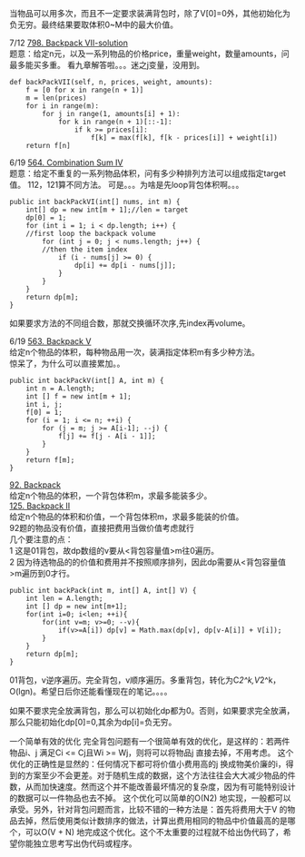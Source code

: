 当物品可以用多次，而且不一定要求装满背包时，除了V[0]=0外，其他初始化为负无穷。最终结果要取体积0~M中的最大价值。

7/12 [798. Backpack VII-solution](https://www.jiuzhang.com/solution/backpack-vii/#tag-highlight)<br>
题意：给定n元，以及一系列物品的价格price，重量weight，数量amounts，问最多能买多重。
看九章解答啦。。。迷之j变量，没用到。
```
def backPackVII(self, n, prices, weight, amounts):
    f = [0 for x in range(n + 1)]
    m = len(prices)
    for i in range(m):
        for j in range(1, amounts[i] + 1):
            for k in range(n + 1)[::-1]:
                if k >= prices[i]:
                    f[k] = max(f[k], f[k - prices[i]] + weight[i])
    return f[n]
```


6/19 [564. Combination Sum IV](https://www.lintcode.com/problem/combination-sum-iv/description)<br>
题意：给定不重复的一系列物品体积，问有多少种排列方法可以组成指定target值。 112，121算不同方法。
可是。。。为啥是先loop背包体积啊。。。
```
public int backPackVI(int[] nums, int m) {
    int[] dp = new int[m + 1];//len = target
    dp[0] = 1;
    for (int i = 1; i < dp.length; i++) { 
	//first loop the backpack volume
        for (int j = 0; j < nums.length; j++) { 
		//then the item index
            if (i - nums[j] >= 0) {
                dp[i] += dp[i - nums[j]];
            }
        }
    }
    return dp[m];
}
```
如果要求方法的不同组合数，那就交换循环次序,先index再volume。

6/19 [563. Backpack V](https://www.lintcode.com/problem/backpack-v/description)<br>
给定n个物品的体积，每种物品用一次，装满指定体积m有多少种方法。<br>
惊呆了，为什么可以直接累加。。
```
public int backPackV(int[] A, int m) {
    int n = A.length;
    int [] f = new int[m + 1];
    int i, j;
    f[0] = 1;
    for (i = 1; i <= n; ++i) {
        for (j = m; j >= A[i-1]; --j) {
            f[j] += f[j - A[i - 1]];
        }
    }
    return f[m]; 
}
```

[92. Backpack](https://www.lintcode.com/problem/backpack/description)<br>
给定n个物品的体积，一个背包体积m，求最多能装多少。<br>
[125. Backpack II](https://www.lintcode.com/problem/backpack-ii/description)<br>
给定n个物品的体积和价值，一个背包体积m，求最多能装的价值。<br>
92题的物品没有价值，直接把费用当做价值考虑就行<br>
几个要注意的点：<br>
1 这是01背包，故dp数组的v要从<背包容量值>m往0遍历。<br>
2 因为待选物品的的价值和费用并不按照顺序排列，因此dp需要从<背包容量值>m遍历到0才行。
```
public int backPack(int m, int[] A, int[] V) {
    int len = A.length;
    int [] dp = new int[m+1];
    for(int i=0; i<len; ++i){
        for(int v=m; v>=0; --v){
            if(v>=A[i]) dp[v] = Math.max(dp[v], dp[v-A[i]] + V[i]);
        }
    }
    return dp[m];
}
```
01背包，v逆序遍历。完全背包，v顺序遍历。多重背包，转化为C*2^k,V*2^k，O(lgn)。希望日后你还能看懂现在的笔记。。。。

如果不要求完全放满背包，那么可以初始化dp都为0。否则，如果要求完全放满，那么只能初始化dp[0]=0,其余为dp[i]=负无穷。

一个简单有效的优化
完全背包问题有一个很简单有效的优化，是这样的：若两件物品i、j 满足Ci <= Cj且Wi >= Wj，则将可以将物品j 直接去掉，不用考虑。
这个优化的正确性是显然的：任何情况下都可将价值小费用高的j 换成物美价廉的i，得到的方案至少不会更差。对于随机生成的数据，这个方法往往会大大减少物品的件数，从而加快速度。然而这个并不能改善最坏情况的复杂度，因为有可能特别设计的数据可以一件物品也去不掉。
这个优化可以简单的O(N2) 地实现，一般都可以承受。另外，针对背包问题而言，比较不错的一种方法是：首先将费用大于V 的物品去掉，然后使用类似计数排序的做法，计算出费用相同的物品中价值最高的是哪个，可以O(V + N) 地完成这个优化。这个不太重要的过程就不给出伪代码了，希望你能独立思考写出伪代码或程序。
